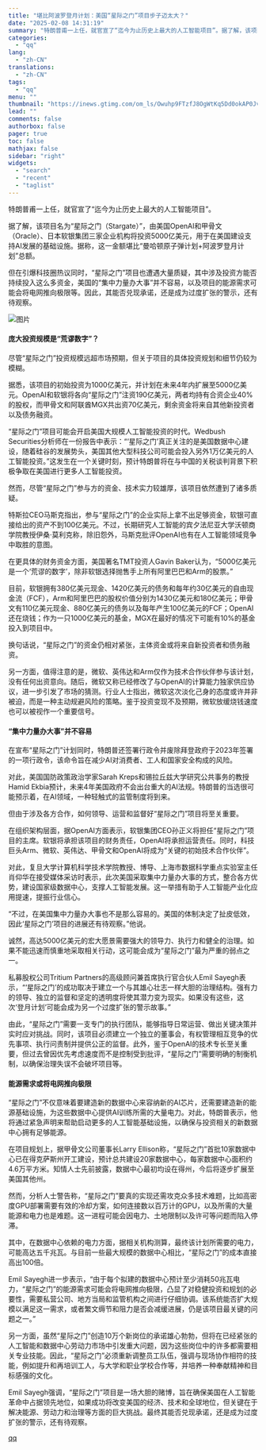 ```yaml
---
title: "堪比阿波罗登月计划：美国“星际之门”项目步子迈太大？"
date: "2025-02-08 14:31:19"
summary: "特朗普甫一上任，就官宣了“迄今为止历史上最大的人工智能项目”。据了解，该项目名为“星际之门（Star..."
categories:
  - "qq"
lang:
  - "zh-CN"
translations:
  - "zh-CN"
tags:
  - "qq"
menu: ""
thumbnail: "https://inews.gtimg.com/om_ls/Owuhp9FTzfJ8OgWtKq5Dd0okAP0JvTr7itCoPBLDndc2gAA_640360/0"
lead: ""
comments: false
authorbox: false
pager: true
toc: false
mathjax: false
sidebar: "right"
widgets:
  - "search"
  - "recent"
  - "taglist"
---
```


特朗普甫一上任，就官宣了“迄今为止历史上最大的人工智能项目”。

据了解，该项目名为“星际之门（Stargate）”，由美国OpenAI和甲骨文（Oracle）、日本软银集团三家企业机构将投资5000亿美元，用于在美国建设支持AI发展的基础设施。据称，这一金额堪比“曼哈顿原子弹计划+阿波罗登月计划”总额。

但在引爆科技圈热议同时，“星际之门”项目也遭遇大量质疑，其中涉及投资方能否持续投入这么多资金，美国的“集中力量办大事”并不容易，以及项目的能源需求可能会将电网推向极限等。因此，其能否兑现承诺，还是成为过度扩张的警示，还有待观察。

![图片](https://inews.gtimg.com/om_bt/OafjdaHyyB1-ANZtCQueE_bYOb4E_kihqUlUQ6vcykCugAA/641)

#### **庞大投资规模是“荒谬数字”？**

尽管“星际之门”投资规模远超市场预期，但关于项目的具体投资规划和细节仍较为模糊。

据悉，该项目的初始投资为1000亿美元，并计划在未来4年内扩展至5000亿美元。OpenAI和软银将各向“星际之门”注资190亿美元，两者均持有合资企业40%的股权，而甲骨文和阿联酋MGX共出资70亿美元，剩余资金将来自其他新投资者以及债务融资。

“星际之门”项目可能会开启美国大规模人工智能投资的时代。Wedbush Securities分析师在一份报告中表示：“‘星际之门’真正关注的是美国数据中心建设，随着硅谷的发展势头，美国其他大型科技公司可能会投入另外1万亿美元的人工智能投资。”这发生在一个关键时刻，预计特朗普将在与中国的关税谈判背景下积极争取在美国进行更多人工智能投资。

然而，尽管“星际之门”参与方的资金、技术实力较雄厚，该项目依然遭到了诸多质疑。

特斯拉CEO马斯克指出，参与“星际之门”的企业实际上拿不出足够资金，软银可直接给出的资产不到100亿美元。不过，长期研究人工智能的宾夕法尼亚大学沃顿商学院教授伊桑·莫利克称，除旧怨外，马斯克批评OpenAI也有在人工智能领域竞争中取胜的意图。

在更具体的财务资金方面，美国著名TMT投资人Gavin Baker认为，“5000亿美元是一个‘荒谬的数字’，除非软银选择抛售手上所有阿里巴巴和Arm的股票。”

目前，软银拥有380亿美元现金、1420亿美元的债务和每年约30亿美元的自由现金流（FCF），Arm和阿里巴巴的股权价值分别为1430亿美元和180亿美元；甲骨文有110亿美元现金、880亿美元的债务以及每年产生100亿美元的FCF；OpenAI还在烧钱；作为一只1000亿美元的基金，MGX在最好的情况下可能有10%的基金投入到项目中。

换句话说，“星际之门”的资金仍相对紧张，主体资金或将来自新投资者和债务融资。

另一方面，值得注意的是，微软、英伟达和Arm仅作为技术合作伙伴参与该计划，没有任何出资意向。随后，微软又称已经修改了与OpenAI的计算能力独家供应协议，进一步引发了市场的猜测。行业人士指出，微软这次淡化己身的态度或许并非被迫，而是一种主动规避风险的策略。鉴于投资变现不及预期，微软放缓烧钱速度也可以被视作一个重要信号。

#### **“集中力量办大事”并不容易**

在宣布“星际之门”计划同时，特朗普还签署行政令并废除拜登政府于2023年签署的一项行政令，该命令旨在减少AI对消费者、工人和国家安全构成的风险。

对此，美国国防政策政治学家Sarah Kreps和锡拉丘兹大学研究公共事务的教授Hamid Ekbia预计，未来4年美国政府不会出台重大的AI法规。特朗普的当选很可能预示着，在AI领域，一种轻触式的监管制度将到来。

但由于涉及各方合作，如何领导、运营和监督好“星际之门”项目将至关重要。

在组织架构层面，据OpenAI方面表示，软银集团CEO孙正义将担任“星际之门”项目的主席。软银将承担该项目的财务责任，OpenAI将承担运营责任。同时，科技巨头Arm、微软、英伟达、甲骨文和OpenAI将成为“关键的初始技术合作伙伴”。

对此，复旦大学计算机科学技术学院教授、博导、上海市数据科学重点实验室主任肖仰华在接受媒体采访时表示，此次美国采取集中力量办大事的方式，整合各方优势，建设国家级数据中心，支撑人工智能发展。这一举措有助于人工智能产业化应用提速，提振行业信心。

“不过，在美国集中力量办大事也不是那么容易的。美国的体制决定了扯皮低效，因此‘星际之门’项目的进展还有待观察。”他说。

诚然，高达5000亿美元的宏大愿景需要强大的领导力、执行力和健全的治理。如果不能迅速而慎重地采取相关行动，这可能会成为“星际之门”最为严重的弱点之一。

私募股权公司Tritium Partners的高级顾问兼首席执行官合伙人Emil Sayegh表示，“‘星际之门’的成功取决于建立一个与其雄心壮志一样大胆的治理结构。强有力的领导、独立的监督和坚定的透明度将使其潜力变为现实。如果没有这些，这次‘登月计划’可能会成为另一个过度扩张的警示故事。”

由此，“星际之门”需要一支专门的执行团队，能够指导日常运营、做出关键决策并实时应对挑战。同时，该项目必须建立一个独立的董事会，有权管理相互竞争的优先事项、执行问责制并提供公正的监督。此外，鉴于OpenAI的技术专长至关重要，但过去曾因优先考虑速度而不是控制受到批评，“星际之门”需要明确的制衡机制，以确保治理失误不会破坏项目等。

#### **能源需求或将电网推向极限**

“星际之门”不仅意味着要建造新的数据中心来容纳新的AI芯片，还需要建造新的能源基础设施，为这些数据中心提供AI训练所需的大量电力。对此，特朗普表示，他将通过紧急声明来帮助启动更多的人工智能基础设施，以确保与投资相关的新数据中心拥有足够能源。

在项目规划上，据甲骨文公司董事长Larry Ellison称，“星际之门”首批10家数据中心已在得克萨斯州开工建设，预计总共建设20家数据中心，每家数据中心面积约4.6万平方米。知情人士先前披露，数据中心最初均设在得州，今后将逐步扩展至美国其他州。

然而，分析人士警告称，“星际之门”要真的实现还需攻克众多技术难题，比如高密度GPU部署需要有效的冷却方案，如何连接数以百万计的GPU，以及所需的大量能源和电力也是难题。这一进程可能会因电力、土地限制以及许可等问题而陷入停滞。

其中，在数据中心依赖的电力方面，据相关机构测算，最终该计划所需要的电力，可能高达五千兆瓦。与目前一些最大规模的数据中心相比，“星际之门”的成本直接高出100倍。

Emil Sayegh进一步表示，“由于每个拟建的数据中心预计至少消耗50兆瓦电力，“星际之门”的能源需求可能会将电网推向极限，凸显了对稳健投资和规划的必要性，需要私营公司、地方当局和监管机构之间进行仔细协调。该系统能否扩大规模以满足这一需求，或者繁文缛节和阻力是否会减缓进展，仍是该项目最关键的问题之一。”

另一方面，虽然“星际之门”创造10万个新岗位的承诺雄心勃勃，但将在已经紧张的人工智能和数据中心劳动力市场中引发重大问题，因为这些岗位中的许多都需要相关专业技能。因此，“星际之门”必须重新调整员工队伍，强调与现场协作相符的技能，例如提升和再培训工人，与大学和职业学校合作等，并培养一种奉献精神和目标感强的文化。

Emil Sayegh强调，“星际之门”项目是一场大胆的赌博，旨在确保美国在人工智能革命中占据领先地位，如果成功将改变美国的经济、技术和全球地位，但关键在于解决能源、劳动力和治理等方面的巨大挑战。最终其能否兑现承诺，还是成为过度扩张的警示，还有待观察。

[qq](https://new.qq.com/rain/a/20250208A04P3H00)
